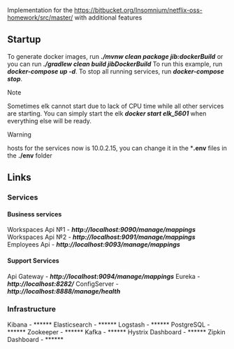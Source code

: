 Implementation for the https://bitbucket.org/Insomnium/netflix-oss-homework/src/master/ with additional features

## Startup
To generate docker images, run ***./mvnw clean package jib:dockerBuild*** or you can run ***./gradlew clean build jibDockerBuild*** 
To run this example, run ***docker-compose up -d***. To stop all running services, run ***docker-compose stop***.

> [!NOTE]
> Sometimes elk cannot start due to lack of CPU time while all other services are starting. You can simply start the elk ***docker start elk_5601*** when everything else will be ready.

> [!WARNING]
> hosts for the services now is 10.0.2.15, you can change it in the ***.env** files in the **./env** folder

## Links

### Services

#### Business services
Workspaces Api №1 - ***http://localhost:9090/manage/mappings*** 
Workspaces Api №2 - ***http://localhost:9091/manage/mappings***
Employees Api - ***http://localhost:9093/manage/mappings***

#### Support Services
Api Gateway - ***http://localhost:9094/manage/mappings***
Eureka - ***http://localhost:8282/***
ConfigServer - ***http://localhost:8888/manage/health***

### Infrastructure
Kibana - ******
Elasticsearch - ******
Logstash - ******
PostgreSQL - ******
Zookeeper - ******
Kafka - ******
Hystrix Dashboard - ******
Zipkin Dashboard - ******

